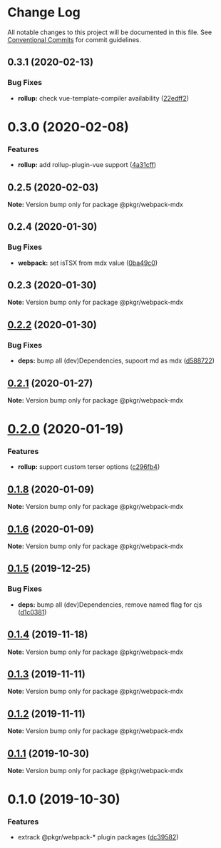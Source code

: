 # Change Log

All notable changes to this project will be documented in this file.
See [Conventional Commits](https://conventionalcommits.org) for commit guidelines.

## 0.3.1 (2020-02-13)


### Bug Fixes

* **rollup:** check vue-template-compiler availability ([22edff2](https://github.com/rx-ts/pkgr/commit/22edff2dfb97fe071ff8b9ad4fce4f0c99d09419))





# 0.3.0 (2020-02-08)


### Features

* **rollup:** add rollup-plugin-vue support ([4a31cff](https://github.com/rx-ts/pkgr/commit/4a31cff46d04c0d4182bcb249ea86ec77d2a0b57))





## 0.2.5 (2020-02-03)

**Note:** Version bump only for package @pkgr/webpack-mdx





## 0.2.4 (2020-01-30)


### Bug Fixes

* **webpack:** set isTSX from mdx value ([0ba49c0](https://github.com/rx-ts/pkgr/commit/0ba49c0e2a553e02afb62e6b655b9d90eb514cba))





## 0.2.3 (2020-01-30)

**Note:** Version bump only for package @pkgr/webpack-mdx





## [0.2.2](https://github.com/rx-ts/pkgr/compare/@pkgr/webpack-mdx@0.2.1...@pkgr/webpack-mdx@0.2.2) (2020-01-30)


### Bug Fixes

* **deps:** bump all (dev)Dependencies, supoort md as mdx ([d588722](https://github.com/rx-ts/pkgr/commit/d58872294ba3341a5810a52bd93df55fdf3081d6))





## [0.2.1](https://github.com/rx-ts/pkgr/compare/@pkgr/webpack-mdx@0.2.0...@pkgr/webpack-mdx@0.2.1) (2020-01-27)

**Note:** Version bump only for package @pkgr/webpack-mdx





# [0.2.0](https://github.com/rx-ts/pkgr/compare/@pkgr/webpack-mdx@0.1.8...@pkgr/webpack-mdx@0.2.0) (2020-01-19)


### Features

* **rollup:** support custom terser options ([c296fb4](https://github.com/rx-ts/pkgr/commit/c296fb46a7ad9a49af4e0cdc5f8c089edd7b1c2f))





## [0.1.8](https://github.com/rx-ts/pkgr/compare/@pkgr/webpack-mdx@0.1.6...@pkgr/webpack-mdx@0.1.8) (2020-01-09)

**Note:** Version bump only for package @pkgr/webpack-mdx





## [0.1.6](https://github.com/rx-ts/pkgr/compare/@pkgr/webpack-mdx@0.1.5...@pkgr/webpack-mdx@0.1.6) (2020-01-09)

**Note:** Version bump only for package @pkgr/webpack-mdx





## [0.1.5](https://github.com/rx-ts/pkgr/compare/@pkgr/webpack-mdx@0.1.4...@pkgr/webpack-mdx@0.1.5) (2019-12-25)


### Bug Fixes

* **deps:** bump all (dev)Dependencies, remove named flag for cjs ([d1c0381](https://github.com/rx-ts/pkgr/commit/d1c03815fb0061065113be22c45e64443013d89c))





## [0.1.4](https://github.com/rx-ts/pkgr/compare/@pkgr/webpack-mdx@0.1.3...@pkgr/webpack-mdx@0.1.4) (2019-11-18)

**Note:** Version bump only for package @pkgr/webpack-mdx





## [0.1.3](https://github.com/rx-ts/pkgr/compare/@pkgr/webpack-mdx@0.1.2...@pkgr/webpack-mdx@0.1.3) (2019-11-11)

**Note:** Version bump only for package @pkgr/webpack-mdx





## [0.1.2](https://github.com/rx-ts/pkgr/compare/@pkgr/webpack-mdx@0.1.1...@pkgr/webpack-mdx@0.1.2) (2019-11-11)

**Note:** Version bump only for package @pkgr/webpack-mdx





## [0.1.1](https://github.com/rx-ts/pkgr/compare/@pkgr/webpack-mdx@0.1.0...@pkgr/webpack-mdx@0.1.1) (2019-10-30)

**Note:** Version bump only for package @pkgr/webpack-mdx





# 0.1.0 (2019-10-30)


### Features

* extrack @pkgr/webpack-* plugin packages ([dc39582](https://github.com/rx-ts/pkgr/commit/dc39582f16f49cb5067fce5a1d95eb78966246b6))
